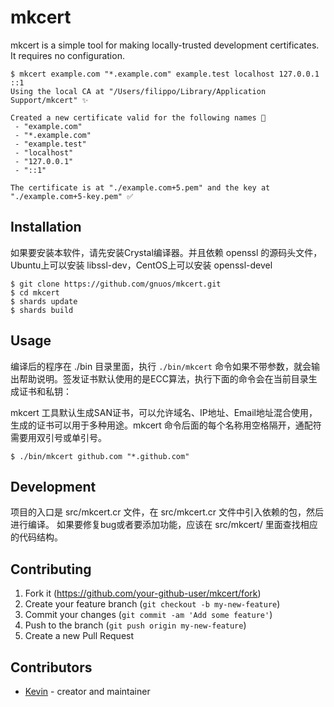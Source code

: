 # mkcert

mkcert is a simple tool for making locally-trusted development certificates. It requires no configuration.

```
$ mkcert example.com "*.example.com" example.test localhost 127.0.0.1 ::1
Using the local CA at "/Users/filippo/Library/Application Support/mkcert" ✨

Created a new certificate valid for the following names 📜
 - "example.com"
 - "*.example.com"
 - "example.test"
 - "localhost"
 - "127.0.0.1"
 - "::1"

The certificate is at "./example.com+5.pem" and the key at "./example.com+5-key.pem" ✅
```

## Installation

如果要安装本软件，请先安装Crystal编译器。并且依赖 openssl 的源码头文件，Ubuntu上可以安装 libssl-dev，CentOS上可以安装 openssl-devel

```
$ git clone https://github.com/gnuos/mkcert.git
$ cd mkcert
$ shards update
$ shards build

```

## Usage

编译后的程序在 ./bin 目录里面，执行 `./bin/mkcert` 命令如果不带参数，就会输出帮助说明。签发证书默认使用的是ECC算法，执行下面的命令会在当前目录生成证书和私钥：

mkcert 工具默认生成SAN证书，可以允许域名、IP地址、Email地址混合使用，生成的证书可以用于多种用途。mkcert 命令后面的每个名称用空格隔开，通配符需要用双引号或单引号。

```
$ ./bin/mkcert github.com "*.github.com"

```

## Development

项目的入口是 src/mkcert.cr 文件，在 src/mkcert.cr 文件中引入依赖的包，然后进行编译。
如果要修复bug或者要添加功能，应该在 src/mkcert/ 里面查找相应的代码结构。

## Contributing

1. Fork it (<https://github.com/your-github-user/mkcert/fork>)
2. Create your feature branch (`git checkout -b my-new-feature`)
3. Commit your changes (`git commit -am 'Add some feature'`)
4. Push to the branch (`git push origin my-new-feature`)
5. Create a new Pull Request

## Contributors

- [Kevin](https://github.com/gnuos) - creator and maintainer
